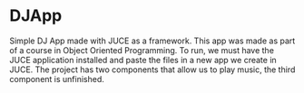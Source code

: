 # DJApp
Simple DJ App made with JUCE as a framework. This app was made as part of a course in Object Oriented Programming.
To run, we must have the JUCE application installed and paste the files in a new app we create in JUCE.
The project has two components that allow us to play music, the third component is unfinished.
